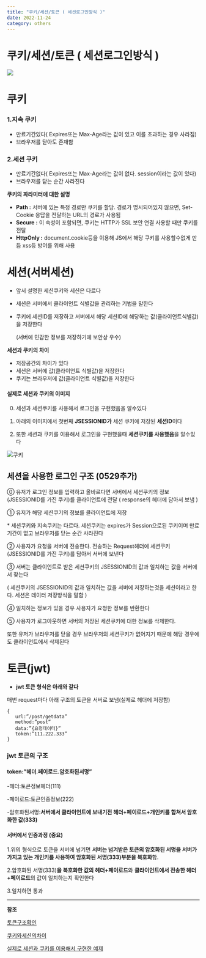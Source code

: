 ```yaml
---
title: "쿠키/세션/토큰 ( 세션로그인방식 )"
date: 2022-11-24
category: others
---
```


# 쿠키/세션/토큰 ( 세션로그인방식 )

![](/storage/20221124021203575312.jpg)

# **쿠키**

### **1.지속 쿠키**

* 만료기간있다( Expires또는 Max-Age라는 값이 있고 이를 초과하는 경우 사라짐)
* 브라우저를 닫아도 존재함

### **2.세션 쿠키**

* 만료기간없다( Expires또는 Max-Age라는 값이 없다. session이라는 값이 있다)
* 브라우저를 닫는 순간 사라진다

**쿠키의 파라미터에 대한 설명**

* **Path :** 서버에 있는 특정 경로만 쿠키를 할당. 경로가 명시되어있지 않으면, Set-Cookie 응답을 전달하는 URL의 경로가 사용됨
* **Secure :** 이 속성이 포함되면, 쿠키는 HTTP가 SSL 보안 연결 사용할 때만 쿠키를 전달
* **HttpOnly :** document.cookie등을 이용해 JS에서 해당 쿠키를 사용할수없게 만듬 xss등 방어를 위해 사용

# **세션(서버세션)**

* 앞서 설명한 세션쿠키와 세션은 다르다
* 세션은 서버에서 클라이언트 식별값을 관리하는 기법을 말한다
* 쿠키에 세션ID를 저장하고 서버에서 해당 세션ID에 해당하는 값(클라이언트식별값)을 저장한다

  (서버에 민감한 정보를 저장하기에 보안상 우수)

**세션과 쿠키의 차이**

* 저장공간의 차이가 있다
* 세션은 서버에 값(클라이언트 식별값)을 저장한다
* 쿠키는 브라우저에 값(클라이언트 식별값)을 저장한다

#### **실제로 세션과 쿠키의 이미지**

0. 세션과 세션쿠키를 사용해서 로그인을 구현했음을 알수있다

1. 아래의 이미지에서 첫번째 **JSESSIONID가** 세션 쿠키에 저장된 **세션ID**이다

2. 또한 세션과 쿠키를 이용해서 로그인을 구현했을때 **세션쿠키를 사용했음**을 알수있다

![쿠키](/storage/1701055178.png)

## 세션을 사용한 로그인 구조 (0529추가)

⓪ 유저가 로그인 정보를 입력하고 올바르다면 서버에서 세션쿠키의 정보(JSESSIONID를 가진 쿠키)를 클라이언트에 전달 ( response의 헤더에 담아서 보냄 )

① 유저가 해당 세션쿠기의 정보를 클라이언트에 저장

\* 세션쿠키와 지속쿠키는 다르다. 세션쿠키는 expires가 Session으로된 쿠키이며 만료기간이 없고 브라우저를 닫는 순간 사라진다

② 사용자가 요청을 서버에 전송한다. 전송하는 Request헤더에 세션쿠키(JSESSIONID를 가진 쿠키)를 담아서 서버에 보낸다

③ 서버는 클라이언트로 받은 세션쿠키의 JSESSIONID의 값과 일치하는 값을 서버에서 찾는다

( 세션쿠키의 JSESSIONID의 값과 일치하는 값을 서버에 저장하는것을 세션이라고 한다. 세션은 데이터 저장방식을 말함 )

④ 일치하는 정보가 있을 경우 사용자가 요청한 정보를 반환한다

⑤ 사용자가 로그아웃하면 서버의 저장된 세션쿠키에 대한 정보를 삭제한다.

또한 유저가 브라우저를 닫을 경우 브라우저의 세션쿠키가 없어지기 때문에 해당 경우에도 클라이언트에서 삭제된다

# **토큰(jwt)**

* **jwt 토큰 형식은 아래와 같다**

매번 request마다 아래 구조의 토큰을 서버로 보냄(실제로 헤더에 저장함)

```
{
   url:”/post/getdata”
   method:”post”
   data:”{요청데이터}”
   token:”111.222.333”
}
```

### **jwt 토큰의 구조**

#### **token:”헤더.페이로드.암호화된서명”**

-헤더:토큰정보헤더(111)

-페이로드:토큰인증정보(222)

-암호화된서명:**서버에서 클라이언트에 보내기전 헤더+페이로드+개인키를 합쳐서 암호화한 값(333)**

#### **서버에서 인증과정 (중요)**

1.위의 형식으로 토큰을 서버에 넘기면 **서버는 넘겨받은 토큰의 암호화된 서명을 서버가 가지고 있는 개인키를 사용하여 암호화된 서명(333)부분을 복호화**함.

2.암호화된 서명(333)**을 복호화한 값의 헤더+페이로드**와 **클라이언트에서 전송한 헤더+페이로드**의 값이 일치하는지 확인한다

3.일치하면 통과

---

**참조**

[토큰구조확인](https://jwt.io/)

[쿠키와세션의차이](https://hislogs.com/network/cookie_session/)

[실제로 세션과 쿠키를 이용해서 구현한 예제](https://chb2005.tistory.com/175)
